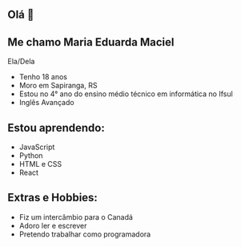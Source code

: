 ## Olá 👋

## Me chamo Maria Eduarda Maciel
Ela/Dela
<ul>
  <li>Tenho 18 anos</li>
  <li>Moro em Sapiranga, RS</li>
  <li>Estou no 4° ano do ensino médio técnico em informática no Ifsul</li>
  <li>Inglês Avançado</li>
</ul>

## Estou aprendendo:
<ul>
  <li>JavaScript</li>
  <li>Python</li>
  <li>HTML e CSS</li>
  <li>React</li>
  
</ul>

## Extras e Hobbies:
<ul>
  <li>Fiz um intercâmbio para o Canadá</li>
  <li>Adoro ler e escrever</li>
  <li>Pretendo trabalhar como programadora</li>
 
</ul>
<!--
**MacielMaria/MacielMaria** is a ✨ _special_ ✨ repository because its `README.md` (this file) appears on your GitHub profile.

Here are some ideas to get you started:

- 🔭 I’m currently working on ...
- 🌱 I’m currently learning ...
- 👯 I’m looking to collaborate on ...
- 🤔 I’m looking for help with ...
- 💬 Ask me about ...
- 📫 How to reach me: ...
- 😄 Pronouns: ...
- ⚡ Fun fact: ...
-->
